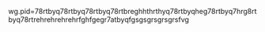 wg.pid=78rtbyq78rtbyq78rtbyq78rtbreghhthrthyq78rtbyqheg78rtbyq7hrg8rtbyq78rtrehrehrehrehrfghfgegr7atbyqfgsgsgrsgrsgrsfvg
